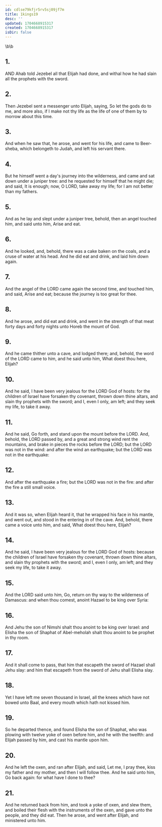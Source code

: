 ```yaml
---
id: cdlse79kfjr5rv5sj09jf7m
title: 1kings19
desc: ''
updated: 1704668915317
created: 1704668915317
isDir: false
---
```

\b\b
## 1.
AND Ahab told Jezebel all that Elijah had done, and withal how he had slain all the prophets with the sword.
## 2.
Then Jezebel sent a messenger unto Elijah, saying, So let the gods do to me, and more also, if I make not thy life as the life of one of them by to morrow about this time.
## 3.
And when he saw that, he arose, and went for his life, and came to Beer-sheba, which belongeth to Judah, and left his servant there.
## 4.
But he himself went a day's journey into the wilderness, and came and sat down under a juniper tree: and he requested for himself that he might die; and said, It is enough; now, O LORD, take away my life; for I am not better than my fathers.
## 5.
And as he lay and slept under a juniper tree, behold, then an angel touched him, and said unto him, Arise and eat.
## 6.
And he looked, and, behold, there was a cake baken on the coals, and a cruse of water at his head.  And he did eat and drink, and laid him down again.
## 7.
And the angel of the LORD came again the second time, and touched him, and said, Arise and eat; because the journey is too great for thee.
## 8.
And he arose, and did eat and drink, and went in the strength of that meat forty days and forty nights unto Horeb the mount of God.
## 9.
And he came thither unto a cave, and lodged there; and, behold, the word of the LORD came to him, and he said unto him, What doest thou here, Elijah?
## 10.
And he said, I have been very jealous for the LORD God of hosts: for the children of Israel have forsaken thy covenant, thrown down thine altars, and slain thy prophets with the sword; and I, even I only, am left; and they seek my life, to take it away.
## 11.
And he said, Go forth, and stand upon the mount before the LORD.  And, behold, the LORD passed by, and a great and strong wind rent the mountains, and brake in pieces the rocks before the LORD; but the LORD was not in the wind: and after the wind an earthquake; but the LORD was not in the earthquake:
## 12.
And after the earthquake a fire; but the LORD was not in the fire: and after the fire a still small voice.
## 13.
And it was so, when Elijah heard it, that he wrapped his face in his mantle, and went out, and stood in the entering in of the cave.  And, behold, there came a voice unto him, and said, What doest thou here, Elijah?
## 14.
And he said, I have been very jealous for the LORD God of hosts: because the children of Israel have forsaken thy covenant, thrown down thine altars, and slain thy prophets with the sword; and I, even I only, am left; and they seek my life, to take it away.
## 15.
And the LORD said unto him, Go, return on thy way to the wilderness of Damascus: and when thou comest, anoint Hazael to be king over Syria:
## 16.
And Jehu the son of Nimshi shalt thou anoint to be king over Israel: and Elisha the son of Shaphat of Abel-meholah shalt thou anoint to be prophet in thy room.
## 17.
And it shall come to pass, that him that escapeth the sword of Hazael shall Jehu slay: and him that escapeth from the sword of Jehu shall Elisha slay.
## 18.
Yet I have left me seven thousand in Israel, all the knees which have not bowed unto Baal, and every mouth which hath not kissed him.
## 19.
So he departed thence, and found Elisha the son of Shaphat, who was plowing with twelve yoke of oxen before him, and he with the twelfth: and Elijah passed by him, and cast his mantle upon him.
## 20.
And he left the oxen, and ran after Elijah, and said, Let me, I pray thee, kiss my father and my mother, and then I will follow thee.  And he said unto him, Go back again: for what have I done to thee?
## 21.
And he returned back from him, and took a yoke of oxen, and slew them, and boiled their flesh with the instruments of the oxen, and gave unto the people, and they did eat.  Then he arose, and went after Elijah, and ministered unto him.
